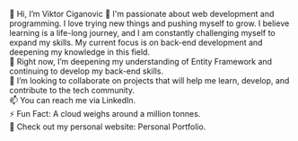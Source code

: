 👋 Hi, I’m Viktor Ciganovic
👀 I'm passionate about web development and programming. I love trying new things and pushing myself to grow. I believe learning is a life-long journey, and I am constantly challenging myself to expand my skills. My current focus is on back-end development and deepening my knowledge in this field.
<br>
🌱 Right now, I’m deepening my understanding of Entity Framework and continuing to develop my back-end skills.
<br>
💞️ I’m looking to collaborate on projects that will help me learn, develop, and contribute to the tech community.
<br>
📫 You can reach me via LinkedIn.
<br>
⚡ Fun Fact: A cloud weighs around a million tonnes.
<br>
🐙 Check out my personal website: Personal Portfolio.
<!---
ViktorCiganovic-collab/ViktorCiganovic-collab is a ✨ special ✨ repository because its `README.md` (this file) appears on your GitHub profile.
You can click the Preview link to take a look at your changes.
--->

